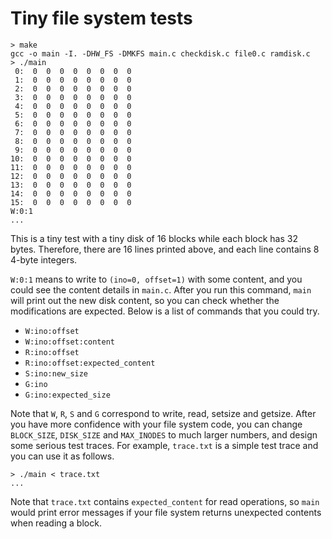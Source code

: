 # Tiny file system tests

```shell
> make
gcc -o main -I. -DHW_FS -DMKFS main.c checkdisk.c file0.c ramdisk.c
> ./main
 0:  0  0  0  0  0  0  0  0
 1:  0  0  0  0  0  0  0  0
 2:  0  0  0  0  0  0  0  0
 3:  0  0  0  0  0  0  0  0
 4:  0  0  0  0  0  0  0  0
 5:  0  0  0  0  0  0  0  0
 6:  0  0  0  0  0  0  0  0
 7:  0  0  0  0  0  0  0  0
 8:  0  0  0  0  0  0  0  0
 9:  0  0  0  0  0  0  0  0
10:  0  0  0  0  0  0  0  0
11:  0  0  0  0  0  0  0  0
12:  0  0  0  0  0  0  0  0
13:  0  0  0  0  0  0  0  0
14:  0  0  0  0  0  0  0  0
15:  0  0  0  0  0  0  0  0
W:0:1
...
```

This is a tiny test with a tiny disk of 16 blocks while each block has 32 bytes.
Therefore, there are 16 lines printed above, and each line contains 8 4-byte integers.

`W:0:1` means to write to `(ino=0, offset=1)` with some content, and you could see the content details in `main.c`.
After you run this command, `main` will print out the new disk content, so you can check whether the modifications are expected.
Below is a list of commands that you could try.

* `W:ino:offset`
* `W:ino:offset:content`
* `R:ino:offset`
* `R:ino:offset:expected_content`
* `S:ino:new_size`
* `G:ino`
* `G:ino:expected_size`

Note that `W`, `R`, `S` and `G` correspond to write, read, setsize and getsize.
After you have more confidence with your file system code, you can change `BLOCK_SIZE`, `DISK_SIZE` and `MAX_INODES` to much larger numbers, and design some serious test traces.
For example, `trace.txt` is a simple test trace and you can use it as follows.

```
> ./main < trace.txt
...
```

Note that `trace.txt` contains `expected_content` for read operations, so `main` would print error messages if your file system returns unexpected contents when reading a block.